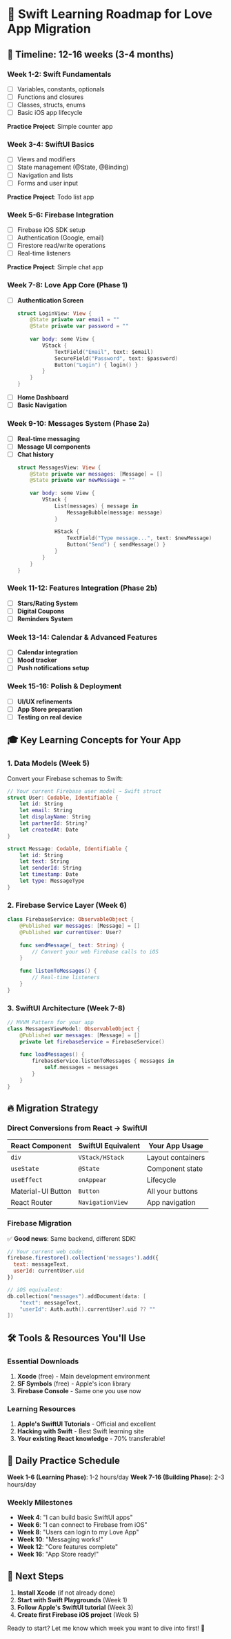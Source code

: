 # 🎯 Swift Learning Roadmap for Love App Migration

## 📅 Timeline: 12-16 weeks (3-4 months)

### **Week 1-2: Swift Fundamentals**
- [ ] Variables, constants, optionals
- [ ] Functions and closures  
- [ ] Classes, structs, enums
- [ ] Basic iOS app lifecycle

**Practice Project**: Simple counter app

### **Week 3-4: SwiftUI Basics**
- [ ] Views and modifiers
- [ ] State management (@State, @Binding)
- [ ] Navigation and lists
- [ ] Forms and user input

**Practice Project**: Todo list app

### **Week 5-6: Firebase Integration**
- [ ] Firebase iOS SDK setup
- [ ] Authentication (Google, email)
- [ ] Firestore read/write operations
- [ ] Real-time listeners

**Practice Project**: Simple chat app

### **Week 7-8: Love App Core (Phase 1)**
- [ ] **Authentication Screen**
  ```swift
  struct LoginView: View {
      @State private var email = ""
      @State private var password = ""
      
      var body: some View {
          VStack {
              TextField("Email", text: $email)
              SecureField("Password", text: $password)
              Button("Login") { login() }
          }
      }
  }
  ```
- [ ] **Home Dashboard**
- [ ] **Basic Navigation**

### **Week 9-10: Messages System (Phase 2a)**
- [ ] **Real-time messaging**
- [ ] **Message UI components**
- [ ] **Chat history**
  ```swift
  struct MessagesView: View {
      @State private var messages: [Message] = []
      @State private var newMessage = ""
      
      var body: some View {
          VStack {
              List(messages) { message in
                  MessageBubble(message: message)
              }
              
              HStack {
                  TextField("Type message...", text: $newMessage)
                  Button("Send") { sendMessage() }
              }
          }
      }
  }
  ```

### **Week 11-12: Features Integration (Phase 2b)**
- [ ] **Stars/Rating System**
- [ ] **Digital Coupons**
- [ ] **Reminders System**

### **Week 13-14: Calendar & Advanced Features**
- [ ] **Calendar integration**
- [ ] **Mood tracker**
- [ ] **Push notifications setup**

### **Week 15-16: Polish & Deployment**
- [ ] **UI/UX refinements** 
- [ ] **App Store preparation**
- [ ] **Testing on real device**

## 🎓 **Key Learning Concepts for Your App**

### **1. Data Models (Week 5)**
Convert your Firebase schemas to Swift:

```swift
// Your current Firebase user model → Swift struct
struct User: Codable, Identifiable {
    let id: String
    let email: String
    let displayName: String
    let partnerId: String?
    let createdAt: Date
}

struct Message: Codable, Identifiable {
    let id: String
    let text: String
    let senderId: String
    let timestamp: Date
    let type: MessageType
}
```

### **2. Firebase Service Layer (Week 6)**
```swift
class FirebaseService: ObservableObject {
    @Published var messages: [Message] = []
    @Published var currentUser: User?
    
    func sendMessage(_ text: String) {
        // Convert your web Firebase calls to iOS
    }
    
    func listenToMessages() {
        // Real-time listeners
    }
}
```

### **3. SwiftUI Architecture (Week 7-8)**
```swift
// MVVM Pattern for your app
class MessagesViewModel: ObservableObject {
    @Published var messages: [Message] = []
    private let firebaseService = FirebaseService()
    
    func loadMessages() {
        firebaseService.listenToMessages { messages in
            self.messages = messages
        }
    }
}
```

## 🔥 **Migration Strategy**

### **Direct Conversions from React → SwiftUI**

| React Component | SwiftUI Equivalent | Your App Usage |
|---|---|---|
| `div` | `VStack/HStack` | Layout containers |
| `useState` | `@State` | Component state |
| `useEffect` | `onAppear` | Lifecycle |
| Material-UI Button | `Button` | All your buttons |
| React Router | `NavigationView` | App navigation |

### **Firebase Migration** 
✅ **Good news**: Same backend, different SDK!

```javascript
// Your current web code:
firebase.firestore().collection('messages').add({
  text: messageText,
  userId: currentUser.uid
})
```

```swift
// iOS equivalent:
db.collection("messages").addDocument(data: [
    "text": messageText,
    "userId": Auth.auth().currentUser?.uid ?? ""
])
```

## 🛠️ **Tools & Resources You'll Use**

### **Essential Downloads**
1. **Xcode** (free) - Main development environment
2. **SF Symbols** (free) - Apple's icon library
3. **Firebase Console** - Same one you use now

### **Learning Resources**
1. **Apple's SwiftUI Tutorials** - Official and excellent
2. **Hacking with Swift** - Best Swift learning site  
3. **Your existing React knowledge** - 70% transferable!

## 🎯 **Daily Practice Schedule**

**Week 1-6 (Learning Phase)**: 1-2 hours/day
**Week 7-16 (Building Phase)**: 2-3 hours/day

### **Weekly Milestones**
- **Week 4**: "I can build basic SwiftUI apps"
- **Week 6**: "I can connect to Firebase from iOS"
- **Week 8**: "Users can login to my Love App"
- **Week 10**: "Messaging works!"
- **Week 12**: "Core features complete"
- **Week 16**: "App Store ready!"

## 🚀 **Next Steps**

1. **Install Xcode** (if not already done)
2. **Start with Swift Playgrounds** (Week 1)
3. **Follow Apple's SwiftUI tutorial** (Week 3)
4. **Create first Firebase iOS project** (Week 5)

Ready to start? Let me know which week you want to dive into first! 🎯 